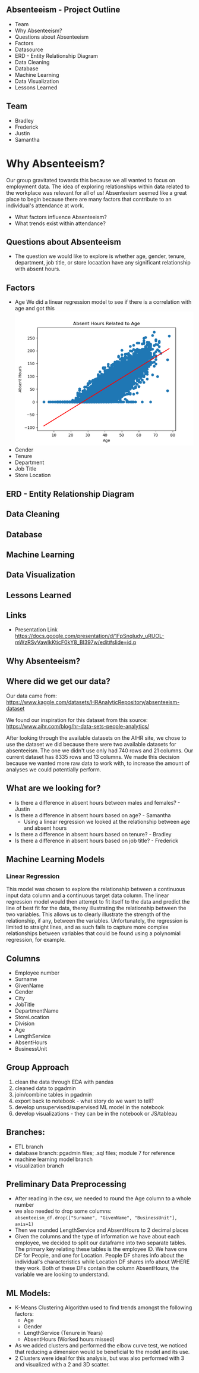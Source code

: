 ## Absenteeism - Project Outline
- Team
- Why Absenteeism?
- Questions about Absenteeism
- Factors
- Datasource
- ERD - Entity Relationship Diagram
- Data Cleaning
- Database
- Machine Learning
- Data Visualization
- Lessons Learned

## Team
- Bradley
- Frederick
- Justin
- Samantha

# Why Absenteeism?
Our group gravitated towards this because we all wanted to focus on employment data. The idea of exploring relationships within data related to the workplace was relevant for all of us! Absenteeism seemed like a great place to begin because there are many factors that contribute to an individual's attendance at work.
- What factors influence Absenteeism? 
- What trends exist within attendance?

## Questions about Absenteeism
- The question we would like to explore is whether age, gender, tenure, department, job title, or store locaation have any significant relationship with absent hours.
## Factors
- Age
  We did a linear regression model to see if there is a correlation with age and got this 
![alt text](https://raw.githubusercontent.com/jmalauss/Absenteeism/machine_learning/Fig4.png)
- Gender
- Tenure
- Department
- Job Title
- Store Location

## ERD - Entity Relationship Diagram
## Data Cleaning
## Database
## Machine Learning
## Data Visualization
## Lessons Learned
## Links
- Presentation Link
https://docs.google.com/presentation/d/1FpSnqludv_uRUOL-mWzRSvVawIkKticF0kY8_Bl397w/edit#slide=id.p

## Why Absenteeism?


## Where did we get our data?
Our data came from: 
https://www.kaggle.com/datasets/HRAnalyticRepository/absenteeism-dataset

We found our inspiration for this dataset from this source:
https://www.aihr.com/blog/hr-data-sets-people-analytics/

After looking through the available datasets on the AIHR site, we chose to use the dataset we did because there were two available datasets for absenteeism. The one we didn't use only had 740 rows and 21 columns. Our current dataset has 8335 rows and 13 columns. We made this decision because we wanted more raw data to work with, to increase the amount of analyses we could potentially perform.

## What are we looking for?
- Is there a difference in absent hours between males and females? - Justin
- Is there a difference in absent hours based on age? - Samantha
  - Using a linear regression we looked at the relationship between age and absent hours
- Is there a difference in absent hours based on tenure? - Bradley
- Is there a difference in absent hours based on job title? - Frederick

## Machine Learning Models

### Linear Regression

This model was chosen to explore the relationship between a continuous input data column and a continuous target data column. The linear regression model would then attempt to fit itself to the data and predict the line of best fit for the data, therey illustrating the relationship between the two variables. This allows us to clearly illustrate the strength of the relationship, if any, between the variables. Unfortunately, the regression is limited to straight lines, and as such fails to capture more complex relationships between variables that could be found using a polynomial regression, for example.


## Columns
- Employee number
- Surname
- GivenName
- Gender
- City
- JobTitle
- DepartmentName
- StoreLocation
- Division
- Age
- LengthService
- AbsentHours
- BusinessUnit

## Group Approach
1. clean the data through EDA with pandas
2. cleaned data to pgadmin
3. join/combine tables in pgadmin
4. export back to notebook - what story do we want to tell?
5. develop unsupervised/supervised ML model in the notebook
6. develop visualizations - they can be in the notebook or JS/tableau

## Branches:
- ETL branch
- database branch: pgadmin files; .sql files; module 7 for reference
- machine learning model branch
- visualization branch

## Preliminary Data Preprocessing
- After reading in the csv, we needed to round the Age column to a whole number
- we also needed to drop some columns: `absenteeism_df.drop(["Surname", "GivenName", "BusinessUnit"], axis=1)`
- Then we rounded LengthService and AbsentHours to 2 decimal places
- Given the columns and the type of information we have about each employee, we decided to split our dataframe into two separate tables. The primary key relating these tables is the employee ID. We have one DF for People, and one for Location. People DF shares info about the individual's characteristics while Location DF shares info about WHERE they work. Both of these DFs contain the column AbsentHours, the variable we are looking to understand.


## ML Models:
- K-Means Clustering Algorithm used to find trends amongst the following factors:
    - Age
    - Gender
    - LengthService (Tenure in Years)
    - AbsentHours (Worked hours missed)
- As we added clusters and performed the elbow curve test, we noticed that reducing a dimension would be beneficial to the model and its use.
- 2 Clusters were ideal for this analysis, but was also performed with 3 and visualized with a 2 and 3D scatter.
